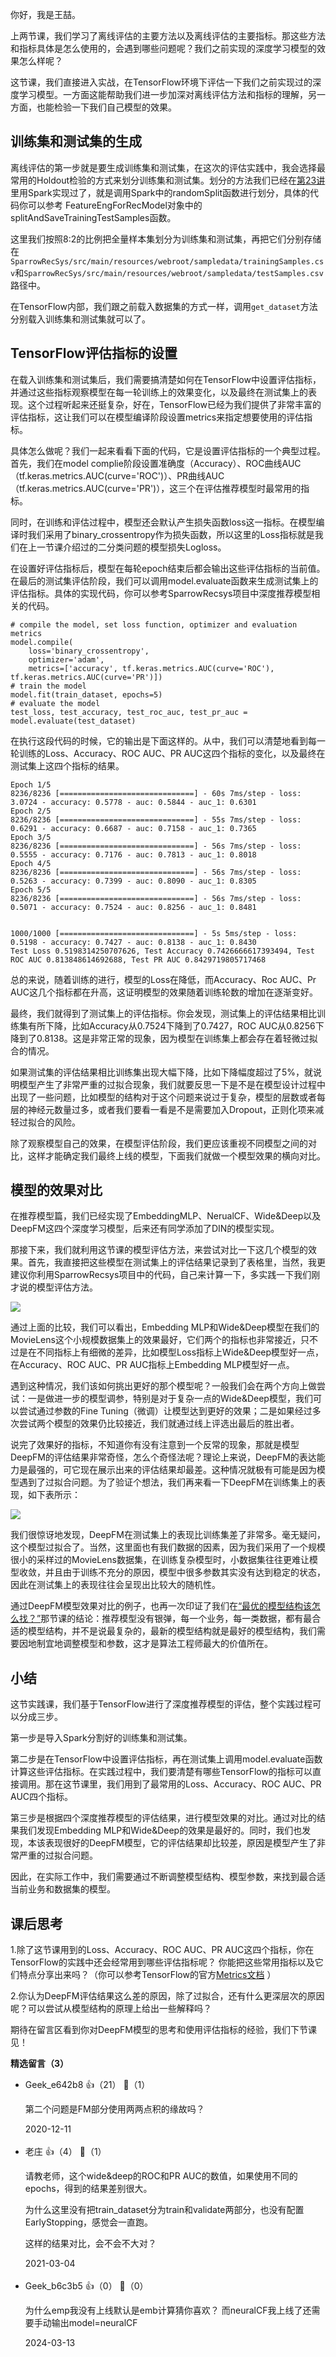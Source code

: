 你好，我是王喆。

上两节课，我们学习了离线评估的主要方法以及离线评估的主要指标。那这些方法和指标具体是怎么使用的，会遇到哪些问题呢？我们之前实现的深度学习模型的效果怎么样呢？

这节课，我们直接进入实战，在TensorFlow环境下评估一下我们之前实现过的深度学习模型。一方面这能帮助我们进一步加深对离线评估方法和指标的理解，另一方面，也能检验一下我们自己模型的效果。

## 训练集和测试集的生成

离线评估的第一步就是要生成训练集和测试集，在这次的评估实践中，我会选择最常用的Holdout检验的方式来划分训练集和测试集。划分的方法我们已经在[第23讲](https://time.geekbang.org/column/article/317114)里用Spark实现过了，就是调用Spark中的randomSplit函数进行划分，具体的代码你可以参考 FeatureEngForRecModel对象中的splitAndSaveTrainingTestSamples函数。

这里我们按照8:2的比例把全量样本集划分为训练集和测试集，再把它们分别存储在`SparrowRecSys/src/main/resources/webroot/sampledata/trainingSamples.csv`和`SparrowRecSys/src/main/resources/webroot/sampledata/testSamples.csv`路径中。

在TensorFlow内部，我们跟之前载入数据集的方式一样，调用`get_dataset`方法分别载入训练集和测试集就可以了。

## TensorFlow评估指标的设置

在载入训练集和测试集后，我们需要搞清楚如何在TensorFlow中设置评估指标，并通过这些指标观察模型在每一轮训练上的效果变化，以及最终在测试集上的表现。这个过程听起来还挺复杂，好在，TensorFlow已经为我们提供了非常丰富的评估指标，这让我们可以在模型编译阶段设置metrics来指定想要使用的评估指标。

具体怎么做呢？我们一起来看看下面的代码，它是设置评估指标的一个典型过程。首先，我们在model complie阶段设置准确度（Accuracy）、ROC曲线AUC（tf.keras.metrics.AUC(curve='ROC')）、PR曲线AUC（tf.keras.metrics.AUC(curve='PR')），这三个在评估推荐模型时最常用的指标。

同时，在训练和评估过程中，模型还会默认产生损失函数loss这一指标。在模型编译时我们采用了binary\_crossentropy作为损失函数，所以这里的Loss指标就是我们在上一节课介绍过的二分类问题的模型损失Logloss。

在设置好评估指标后，模型在每轮epoch结束后都会输出这些评估指标的当前值。在最后的测试集评估阶段，我们可以调用model.evaluate函数来生成测试集上的评估指标。具体的实现代码，你可以参考SparrowRecsys项目中深度推荐模型相关的代码。

```
# compile the model, set loss function, optimizer and evaluation metrics
model.compile(
    loss='binary_crossentropy',
    optimizer='adam',
    metrics=['accuracy', tf.keras.metrics.AUC(curve='ROC'), tf.keras.metrics.AUC(curve='PR')])
# train the model
model.fit(train_dataset, epochs=5)
# evaluate the model
test_loss, test_accuracy, test_roc_auc, test_pr_auc = model.evaluate(test_dataset)
```

在执行这段代码的时候，它的输出是下面这样的。从中，我们可以清楚地看到每一轮训练的Loss、Accuracy、ROC AUC、PR AUC这四个指标的变化，以及最终在测试集上这四个指标的结果。

```
Epoch 1/5
8236/8236 [==============================] - 60s 7ms/step - loss: 3.0724 - accuracy: 0.5778 - auc: 0.5844 - auc_1: 0.6301
Epoch 2/5
8236/8236 [==============================] - 55s 7ms/step - loss: 0.6291 - accuracy: 0.6687 - auc: 0.7158 - auc_1: 0.7365
Epoch 3/5
8236/8236 [==============================] - 56s 7ms/step - loss: 0.5555 - accuracy: 0.7176 - auc: 0.7813 - auc_1: 0.8018
Epoch 4/5
8236/8236 [==============================] - 56s 7ms/step - loss: 0.5263 - accuracy: 0.7399 - auc: 0.8090 - auc_1: 0.8305
Epoch 5/5
8236/8236 [==============================] - 56s 7ms/step - loss: 0.5071 - accuracy: 0.7524 - auc: 0.8256 - auc_1: 0.8481


1000/1000 [==============================] - 5s 5ms/step - loss: 0.5198 - accuracy: 0.7427 - auc: 0.8138 - auc_1: 0.8430
Test Loss 0.5198314250707626, Test Accuracy 0.7426666617393494, Test ROC AUC 0.813848614692688, Test PR AUC 0.8429719805717468

```

总的来说，随着训练的进行，模型的Loss在降低，而Accuracy、Roc AUC、Pr AUC这几个指标都在升高，这证明模型的效果随着训练轮数的增加在逐渐变好。

最终，我们就得到了测试集上的评估指标。你会发现，测试集上的评估结果相比训练集有所下降，比如Accuracy从0.7524下降到了0.7427，ROC AUC从0.8256下降到了0.8138。这是非常正常的现象，因为模型在训练集上都会存在着轻微过拟合的情况。

如果测试集的评估结果相比训练集出现大幅下降，比如下降幅度超过了5%，就说明模型产生了非常严重的过拟合现象，我们就要反思一下是不是在模型设计过程中出现了一些问题，比如模型的结构对于这个问题来说过于复杂，模型的层数或者每层的神经元数量过多，或者我们要看一看是不是需要加入Dropout，正则化项来减轻过拟合的风险。

除了观察模型自己的效果，在模型评估阶段，我们更应该重视不同模型之间的对比，这样才能确定我们最终上线的模型，下面我们就做一个模型效果的横向对比。

## 模型的效果对比

在推荐模型篇，我们已经实现了EmbeddingMLP、NerualCF、Wide&amp;Deep以及DeepFM这四个深度学习模型，后来还有同学添加了DIN的模型实现。

那接下来，我们就利用这节课的模型评估方法，来尝试对比一下这几个模型的效果。首先，我直接把这些模型在测试集上的评估结果记录到了表格里，当然，我更建议你利用SparrowRecsys项目中的代码，自己来计算一下，多实践一下我们刚才说的模型评估方法。

![](https://static001.geekbang.org/resource/image/06/c3/067c96ed1a4d59b1e2a8d610cb6888c3.jpeg?wh=1546%2A707)

通过上面的比较，我们可以看出，Embedding MLP和Wide&amp;Deep模型在我们的MovieLens这个小规模数据集上的效果最好，它们两个的指标也非常接近，只不过是在不同指标上有细微的差异，比如模型Loss指标上Wide&amp;Deep模型好一点，在Accuracy、ROC AUC、PR AUC指标上Embedding MLP模型好一点。

遇到这种情况，我们该如何挑出更好的那个模型呢？一般我们会在两个方向上做尝试：一是做进一步的模型调参，特别是对于复杂一点的Wide&amp;Deep模型，我们可以尝试通过参数的Fine Tuning（微调）让模型达到更好的效果；二是如果经过多次尝试两个模型的效果仍比较接近，我们就通过线上评选出最后的胜出者。

说完了效果好的指标，不知道你有没有注意到一个反常的现象，那就是模型DeepFM的评估结果非常奇怪，怎么个奇怪法呢？理论上来说，DeepFM的表达能力是最强的，可它现在展示出来的评估结果却最差。这种情况就极有可能是因为模型遇到了过拟合问题。为了验证个想法，我们再来看一下DeepFM在训练集上的表现，如下表所示：

![](https://static001.geekbang.org/resource/image/e6/41/e659147e8da20228ed722e3f38eea641.jpeg?wh=1680%2A736)

我们很惊讶地发现，DeepFM在测试集上的表现比训练集差了非常多。毫无疑问，这个模型过拟合了。当然，这里面也有我们数据的因素，因为我们采用了一个规模很小的采样过的MovieLens数据集，在训练复杂模型时，小数据集往往更难让模型收敛，并且由于训练不充分的原因，模型中很多参数其实没有达到稳定的状态，因此在测试集上的表现往往会呈现出比较大的随机性。

通过DeepFM模型效果对比的例子，也再一次印证了我们在[“最优的模型结构该怎么找？”](https://time.geekbang.org/column/article/315620)那节课的结论：推荐模型没有银弹，每一个业务，每一类数据，都有最合适的模型结构，并不是说最复杂的，最新的模型结构就是最好的模型结构，我们需要因地制宜地调整模型和参数，这才是算法工程师最大的价值所在。

## 小结

这节实践课，我们基于TensorFlow进行了深度推荐模型的评估，整个实践过程可以分成三步。

第一步是导入Spark分割好的训练集和测试集。

第二步是在TensorFlow中设置评估指标，再在测试集上调用model.evaluate函数计算这些评估指标。在实践过程中，我们要清楚有哪些TensorFlow的指标可以直接调用。那在这节课里，我们用到了最常用的Loss、Accuracy、ROC AUC、PR AUC四个指标。

第三步是根据四个深度推荐模型的评估结果，进行模型效果的对比。通过对比的结果我们发现Embedding MLP和Wide&amp;Deep的效果是最好的。同时，我们也发现，本该表现很好的DeepFM模型，它的评估结果却比较差，原因是模型产生了非常严重的过拟合问题。

因此，在实际工作中，我们需要通过不断调整模型结构、模型参数，来找到最合适当前业务和数据集的模型。

## 课后思考

1.除了这节课用到的Loss、Accuracy、ROC AUC、PR AUC这四个指标，你在TensorFlow的实践中还会经常用到哪些评估指标呢？ 你能把这些常用指标以及它们特点分享出来吗？（你可以参考TensorFlow的官方[Metrics文档](https://tensorflow.google.cn/api_docs/python/tf/keras/metrics) ）

2.你认为DeepFM评估结果这么差的原因，除了过拟合，还有什么更深层次的原因呢？可以尝试从模型结构的原理上给出一些解释吗？

期待在留言区看到你对DeepFM模型的思考和使用评估指标的经验，我们下节课见！
<div><strong>精选留言（3）</strong></div><ul>
<li><span>Geek_e642b8</span> 👍（21） 💬（1）<p>第二个问题是FM部分使用两两点积的缘故吗？</p>2020-12-11</li><br/><li><span>老庄</span> 👍（4） 💬（1）<p>请教老师，这个wide&amp;deep的ROC和PR AUC的数值，如果使用不同的epochs，得到的结果差别很大。

为什么这里没有把train_dataset分为train和validate两部分，也没有配置EarlyStopping，感觉会一直跑。

这样的结果对比，会不会不大对？

</p>2021-03-04</li><br/><li><span>Geek_b6c3b5</span> 👍（0） 💬（0）<p>为什么emp我没有上线默认是emb计算猜你喜欢？ 而neuralCF我上线了还需要手动输出model=neuralCF
</p>2024-03-13</li><br/>
</ul>